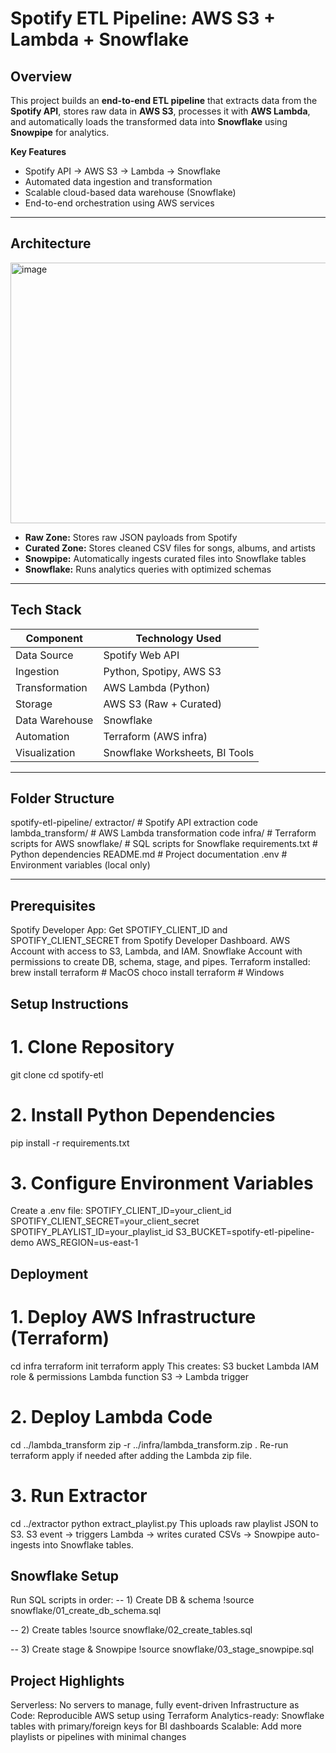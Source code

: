 # Spotify ETL Pipeline: AWS S3 + Lambda + Snowflake

## Overview
This project builds an **end-to-end ETL pipeline** that extracts data from the **Spotify API**, stores raw data in **AWS S3**, processes it with **AWS Lambda**, and automatically loads the transformed data into **Snowflake** using **Snowpipe** for analytics.

**Key Features**
- Spotify API → AWS S3 → Lambda → Snowflake
- Automated data ingestion and transformation
- Scalable cloud-based data warehouse (Snowflake)
- End-to-end orchestration using AWS services

---

## Architecture



<img width="732" height="417" alt="image" src="https://github.com/user-attachments/assets/544067ed-bc36-4833-a1f2-178eff0d92be" />

- **Raw Zone:** Stores raw JSON payloads from Spotify
- **Curated Zone:** Stores cleaned CSV files for songs, albums, and artists
- **Snowpipe:** Automatically ingests curated files into Snowflake tables
- **Snowflake:** Runs analytics queries with optimized schemas

---

## Tech Stack
| Component        | Technology Used               |
|------------------|-------------------------------|
| Data Source       | Spotify Web API               |
| Ingestion         | Python, Spotipy, AWS S3        |
| Transformation    | AWS Lambda (Python)           |
| Storage           | AWS S3 (Raw + Curated)        |
| Data Warehouse    | Snowflake                     |
| Automation        | Terraform (AWS infra)         |
| Visualization     | Snowflake Worksheets, BI Tools |

---

## Folder Structure
spotify-etl-pipeline/
extractor/ # Spotify API extraction code
lambda_transform/ # AWS Lambda transformation code
infra/ # Terraform scripts for AWS
snowflake/ # SQL scripts for Snowflake
requirements.txt # Python dependencies
README.md # Project documentation
.env # Environment variables (local only)


---

## Prerequisites
Spotify Developer App:
Get SPOTIFY_CLIENT_ID and SPOTIFY_CLIENT_SECRET from Spotify Developer Dashboard.
AWS Account with access to S3, Lambda, and IAM.
Snowflake Account with permissions to create DB, schema, stage, and pipes.
Terraform installed:
brew install terraform      # MacOS
choco install terraform     # Windows



## Setup Instructions

# 1. Clone Repository
git clone <repo-url>
cd spotify-etl
# 2. Install Python Dependencies
pip install -r requirements.txt
# 3. Configure Environment Variables
Create a .env file:
SPOTIFY_CLIENT_ID=your_client_id
SPOTIFY_CLIENT_SECRET=your_client_secret
SPOTIFY_PLAYLIST_ID=your_playlist_id
S3_BUCKET=spotify-etl-pipeline-demo
AWS_REGION=us-east-1

## Deployment
# 1. Deploy AWS Infrastructure (Terraform)
cd infra
terraform init
terraform apply
This creates:
S3 bucket
Lambda IAM role & permissions
Lambda function
S3 → Lambda trigger

# 2. Deploy Lambda Code
cd ../lambda_transform
zip -r ../infra/lambda_transform.zip .
Re-run terraform apply if needed after adding the Lambda zip file.

# 3. Run Extractor
cd ../extractor
python extract_playlist.py
This uploads raw playlist JSON to S3.
S3 event → triggers Lambda → writes curated CSVs → Snowpipe auto-ingests into Snowflake tables.
## Snowflake Setup
Run SQL scripts in order:
-- 1) Create DB & schema
!source snowflake/01_create_db_schema.sql

-- 2) Create tables
!source snowflake/02_create_tables.sql

-- 3) Create stage & Snowpipe
!source snowflake/03_stage_snowpipe.sql


## Project Highlights
Serverless: No servers to manage, fully event-driven
Infrastructure as Code: Reproducible AWS setup using Terraform
Analytics-ready: Snowflake tables with primary/foreign keys for BI dashboards
Scalable: Add more playlists or pipelines with minimal changes
